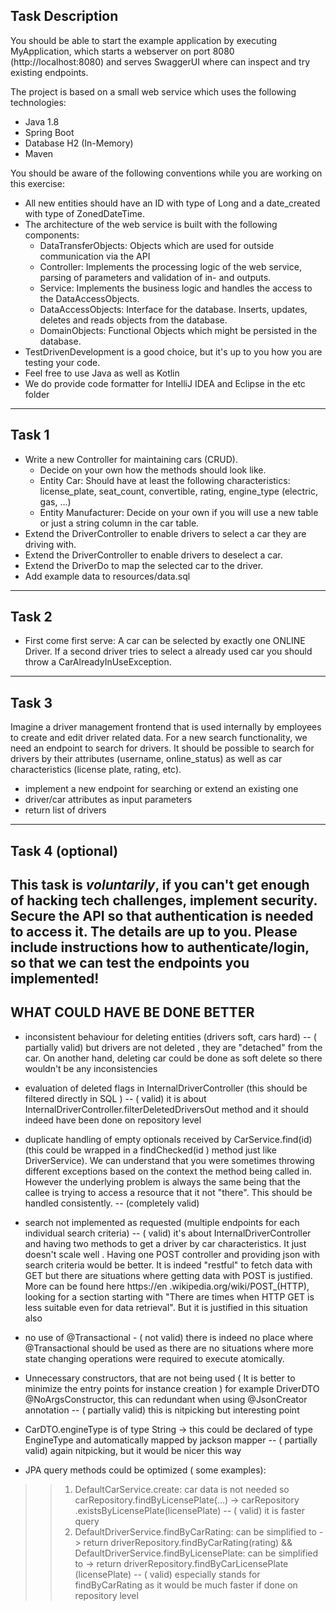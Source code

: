 ## Task Description
You should be able to start the example application by executing MyApplication, which starts a webserver on port 8080 (http://localhost:8080) and serves SwaggerUI where can inspect and try existing endpoints.

The project is based on a small web service which uses the following technologies:

* Java 1.8
* Spring Boot
* Database H2 (In-Memory)
* Maven


You should be aware of the following conventions while you are working on this exercise:

 * All new entities should have an ID with type of Long and a date_created with type of ZonedDateTime.
 * The architecture of the web service is built with the following components:
 	* DataTransferObjects: Objects which are used for outside communication via the API
    * Controller: Implements the processing logic of the web service, parsing of parameters and validation of in- and outputs.
    * Service: Implements the business logic and handles the access to the DataAccessObjects.
    * DataAccessObjects: Interface for the database. Inserts, updates, deletes and reads objects from the database.
    * DomainObjects: Functional Objects which might be persisted in the database.
 * TestDrivenDevelopment is a good choice, but it's up to you how you are testing your code.
 * Feel free to use Java as well as Kotlin
 * We do provide code formatter for IntelliJ IDEA and Eclipse in the etc folder
---
## Task 1
 * Write a new Controller for maintaining cars (CRUD).
   * Decide on your own how the methods should look like.
   * Entity Car: Should have at least the following characteristics: license_plate, seat_count, convertible, rating, engine_type (electric, gas, ...)
   * Entity Manufacturer: Decide on your own if you will use a new table or just a string column in the car table.
 * Extend the DriverController to enable drivers to select a car they are driving with.
 * Extend the DriverController to enable drivers to deselect a car.
 * Extend the DriverDo to map the selected car to the driver.
 * Add example data to resources/data.sql
---
## Task 2
* First come first serve: A car can be selected by exactly one ONLINE Driver. If a second driver tries to select a already used car you should throw a CarAlreadyInUseException.
---
## Task 3
Imagine a driver management frontend that is used internally by employees to create and edit driver related data. For a new search functionality, we need an endpoint to search for drivers. It should be possible to search for drivers by their attributes (username, online_status) as well as car characteristics (license plate, rating, etc).

* implement a new endpoint for searching or extend an existing one
* driver/car attributes as input parameters
* return list of drivers
---
## Task 4 (optional)
This task is _voluntarily_, if you can't get enough of hacking tech challenges, implement security.
Secure the API so that authentication is needed to access it. The details are up to you.
Please include instructions how to authenticate/login, so that we can test the endpoints you implemented!
---------------------------------------------------------------------------------------------------------------------------------------------------------------
## WHAT COULD HAVE BE DONE BETTER


* inconsistent behaviour for deleting entities (drivers soft, cars hard) -- ( partially valid) but drivers are not
 deleted
, they are
 "detached" from the car. On another hand, deleting car could be done as soft delete so there wouldn't be any
  inconsistencies
  
* evaluation of deleted flags in InternalDriverController (this should be filtered directly in SQL
) -- ( valid) it is
 about
 InternalDriverController.filterDeletedDriversOut method and it should indeed have been done on repository level
 
* duplicate handling of empty optionals received by CarService.find(id) (this could be wrapped in a findChecked(id
) method just like DriverService). We can understand that you were sometimes throwing different exceptions based on
 the context the method being called in. However the underlying problem is always the same being that the callee is
  trying to access a resource that it not "there". This should be handled consistently. -- (completely valid)
  
* search not implemented as requested (multiple endpoints for each individual search criteria) -- ( valid) it's about
 InternalDriverController and having two methods to get a driver by car characteristics. It just doesn't scale well
 . Having one POST controller and providing json with search criteria would be better. It is indeed "restful" to
  fetch data with GET but there are situations
  where getting data with POST is justified. More can be found here https://en
  .wikipedia.org/wiki/POST_(HTTP), looking for a section starting with "There are times when HTTP GET is less
   suitable even for data retrieval". But it is justified in this situation also

* no use of @Transactional - ( not valid) there is indeed no place where @Transactional should be used as there are no
 situations where more state changing operations were required to execute atomically.



* Unnecessary constructors, that are not being used ( It is better to minimize the entry points for instance creation
) for example DriverDTO @NoArgsConstructor, this can redundant when using @JsonCreator annotation -- ( partially
 valid) this is nitpicking but interesting point


* CarDTO.engineType is of type String -> this could be declared of type EngineType and automatically mapped by
 jackson mapper -- ( partially valid) again nitpicking, but it would be nicer this way
 
* JPA query methods could be optimized ( some examples):
>> 1. DefaultCarService.create: car data is not needed so carRepository.findByLicensePlate(…) -> carRepository
.existsByLicensePlate(licensePlate) -- ( valid) it is faster query
>> 2. DefaultDriverService.findByCarRating: can be simplified to -> return driverRepository.findByCarRating(rating)
&& DefaultDriverService.findByLicensePlate: can be simplified to -> return driverRepository.findByCarLicensePlate
(licensePlate) -- ( valid) especially stands for findByCarRating as it would be much faster if done on repository level


